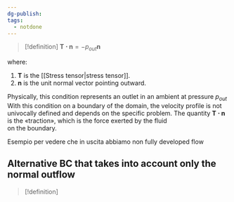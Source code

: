 ```yaml
---
dg-publish: 
tags:
  - notdone
---
```

>[!definition]
>$\mathbf{T\cdot n}=-p_{out}\mathbf{n}$

where:
1. $\mathbf{T}$ is the [[Stress tensor|stress tensor]].
2. $\mathbf{n}$ is the unit normal vector pointing outward. 

Physically, this condition represents an outlet in an ambient at pressure $p_{out}$   
With this condition on a boundary of the domain, the velocity profile is not univocally defined and depends on the specific problem.
The quantity $\mathbf{T\cdot n}$ is the «traction», which is the force exerted by the fluid   
on the boundary.

Esempio per vedere che in uscita abbiamo non fully developed flow

## Alternative BC that takes into account only the normal outflow
>[!definition]
>